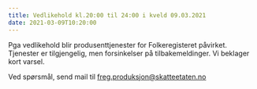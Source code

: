 ```yaml
---
title: Vedlikehold kl.20:00 til 24:00 i kveld 09.03.2021
date: 2021-03-09T10:20:00
---
```

Pga vedlikehold blir produsenttjenester for Folkeregisteret påvirket. Tjenester er tilgjengelig, men forsinkelser på tilbakemeldinger. Vi beklager kort varsel.

Ved spørsmål, send mail til freg.produksjon@skatteetaten.no
